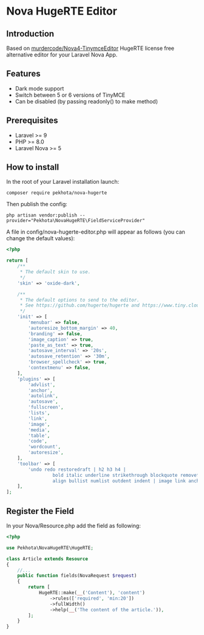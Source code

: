 # Nova HugeRTE Editor

## Introduction

Based on [murdercode/Nova4-TinymceEditor](https://github.com/murdercode/Nova4-TinymceEditor) HugeRTE license free 
alternative editor for your Laravel Nova App.

## Features 
- Dark mode support
- Switch between 5 or 6 versions of TinyMCE
- Can be disabled (by passing readonly() to make method)

## Prerequisites
- Laravel >= 9
- PHP >= 8.0
- Laravel Nova >= 5

## How to install

In the root of your Laravel installation launch:

```shell
composer require pekhota/nova-hugerte
```

Then publish the config:
```shell
php artisan vendor:publish --provider="Pekhota\NovaHugeRTE\FieldServiceProvider"
```

A file in config/nova-hugerte-editor.php will appear as follows (you can change the default values):

```php
<?php

return [
    /**
     * The default skin to use.
     */
    'skin' => 'oxide-dark',

    /**
     * The default options to send to the editor.
     * See https://github.com/hugerte/hugerte and https://www.tiny.cloud/docs/configure/ for all available options.
     */
    'init' => [
        'menubar' => false,
        'autoresize_bottom_margin' => 40,
        'branding' => false,
        'image_caption' => true,
        'paste_as_text' => true,
        'autosave_interval' => '20s',
        'autosave_retention' => '30m',
        'browser_spellcheck' => true,
        'contextmenu' => false,
    ],
    'plugins' => [
        'advlist',
        'anchor',
        'autolink',
        'autosave',
        'fullscreen',
        'lists',
        'link',
        'image',
        'media',
        'table',
        'code',
        'wordcount',
        'autoresize',
    ],
    'toolbar' => [
        'undo redo restoredraft | h2 h3 h4 |
                 bold italic underline strikethrough blockquote removeformat |
                 align bullist numlist outdent indent | image link anchor table | code fullscreen spoiler',
    ],
];
```

## Register the Field

In your Nova/Resource.php add the field as following:

```php
<?php

use Pekhota\NovaHugeRTE\HugeRTE;

class Article extends Resource
{
    //...
    public function fields(NovaRequest $request)
    {
        return [
            HugeRTE::make(__('Content'), 'content')
                ->rules(['required', 'min:20'])
                ->fullWidth()
                ->help(__('The content of the article.')),
        ];
    }
}

```



